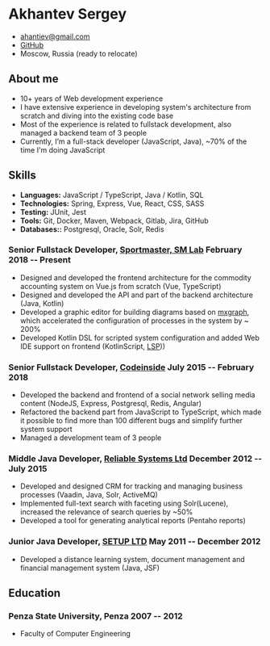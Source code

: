 # Akhantev Sergey

- <ahantiev@gmail.com>
- [GitHub](https://github.com/ushibo)
- Moscow, Russia (ready to relocate)

## About me
- 10+ years of Web development experience
- I have extensive experience in developing system's architecture from scratch and diving into the existing code base
- Most of the experience is related to fullstack development, also managed a backend team of 3 people
- Currently, I’m a full-stack developer (JavaScript, Java), ~70% of the time I'm doing JavaScript

## Skills

- <b>Languages:</b> JavaScript / TypeScript, Java / Kotlin, SQL
- <b>Technologies:</b> Spring, Express, Vue, React, CSS, SASS
- <b>Testing:</b> JUnit, Jest
- <b>Tools:</b> Git, Docker, Maven, Webpack, Gitlab, Jira, GitHub
- <b>Databases::</b> Postgresql, Oracle, Solr, Redis

### <span>Senior Fullstack Developer, <a href="https://www.sportmaster.ru/">Sportmaster, SM Lab</a></span> <span>February 2018 -- Present</span>

- Designed and developed the frontend architecture for the commodity accounting system on Vue.js from scratch (Vue, TypeScript)
- Designed and developed the API and part of the backend architecture (Java, Kotlin)
- Developed a graphic editor for building diagrams based on <a href="https://jgraph.github.io/mxgraph/">mxgraph</a>, which accelerated the configuration of processes in the system by ~ 200%
- Developed Kotlin DSL for scripted system configuration and added Web IDE support on frontend (KotlinScript, <a href="https://en.wikipedia.org/wiki/Language_Server_Protocol">LSP</a>))

### <span>Senior Fullstack Developer, <a href="https://codeinside.ru/">Codeinside</a></span> <span>July 2015 -- February 2018</span>

- Developed the backend and frontend of a social network selling media content  (NodeJS, Express, Postgresql, Redis, Angular)
- Refactored the backend part from JavaScript to TypeScript, which made it possible to find more than 100 different bugs and simplify further system support
- Managed a development team of 3 people


### <span>Middle Java Developer, <a href="https://relsys.tech/">Reliable Systems Ltd</a></span> <span>December 2012 -- July 2015</span>

- Developed and designed CRM for tracking and managing business processes (Vaadin, Java, Solr, ActiveMQ)
- Implemented full-text search with faceting using Solr(Lucene), increased the relevance of search queries by ~50%
- Developed a tool for generating analytical reports (Pentaho reports)

### <span>Junior Java Developer, <a href="http://setupit.org/">SETUP LTD</a> </span> <span>May 2011 -- December 2012</span>

- Developed a distance learning system, document management and financial management system (Java, JSF)

## <span>Education</span>

### <span>Penza State University, Penza</span> <span>2007 -- 2012</span>

- Faculty of Computer Engineering
